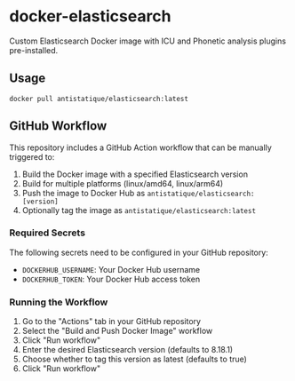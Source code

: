 # docker-elasticsearch

Custom Elasticsearch Docker image with ICU and Phonetic analysis plugins pre-installed.

## Usage

```
docker pull antistatique/elasticsearch:latest
```

## GitHub Workflow

This repository includes a GitHub Action workflow that can be manually triggered to:
1. Build the Docker image with a specified Elasticsearch version
2. Build for multiple platforms (linux/amd64, linux/arm64)
3. Push the image to Docker Hub as `antistatique/elasticsearch:[version]` 
4. Optionally tag the image as `antistatique/elasticsearch:latest`

### Required Secrets

The following secrets need to be configured in your GitHub repository:
- `DOCKERHUB_USERNAME`: Your Docker Hub username
- `DOCKERHUB_TOKEN`: Your Docker Hub access token

### Running the Workflow

1. Go to the "Actions" tab in your GitHub repository
2. Select the "Build and Push Docker Image" workflow
3. Click "Run workflow"
4. Enter the desired Elasticsearch version (defaults to 8.18.1)
5. Choose whether to tag this version as latest (defaults to true)
6. Click "Run workflow"
